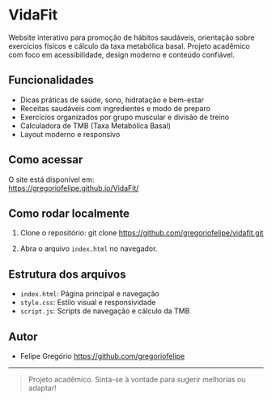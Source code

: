 # VidaFit

Website interativo para promoção de hábitos saudáveis, orientação sobre exercícios físicos e cálculo da taxa metabólica basal. Projeto acadêmico com foco em acessibilidade, design moderno e conteúdo confiável.

## Funcionalidades

- Dicas práticas de saúde, sono, hidratação e bem-estar
- Receitas saudáveis com ingredientes e modo de preparo
- Exercícios organizados por grupo muscular e divisão de treino
- Calculadora de TMB (Taxa Metabólica Basal)
- Layout moderno e responsivo

## Como acessar

O site está disponível em:  
https://gregoriofelipe.github.io/VidaFit/

## Como rodar localmente

1. Clone o repositório:
git clone https://github.com/gregoriofelipe/vidafit.git

2. Abra o arquivo `index.html` no navegador.

## Estrutura dos arquivos

- `index.html`: Página principal e navegação
- `style.css`: Estilo visual e responsividade
- `script.js`: Scripts de navegação e cálculo da TMB

## Autor

- Felipe Gregório https://github.com/gregoriofelipe

---

> Projeto acadêmico. Sinta-se à vontade para sugerir melhorias ou adaptar!
